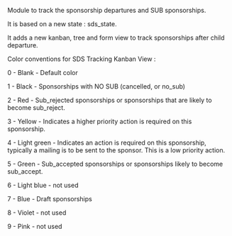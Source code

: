 Module to track the sponsorship departures and SUB sponsorships.

It is based on a new state : sds_state.

It adds a new kanban, tree and form view to track sponsorships after
child departure.

Color conventions for SDS Tracking Kanban View :

0 - Blank - Default color

1 - Black - Sponsorships with NO SUB (cancelled, or no_sub)

2 - Red - Sub_rejected sponsorships or sponsorships that are likely to
become sub_reject.

3 - Yellow - Indicates a higher priority action is required on this
sponsorship.

4 - Light green - Indicates an action is required on this sponsorship,
typically a mailing is to be sent to the sponsor. This is a low priority
action.

5 - Green - Sub_accepted sponsorships or sponsorships likely to become
sub_accept.

6 - Light blue - not used

7 - Blue - Draft sponsorships

8 - Violet - not used

9 - Pink - not used
